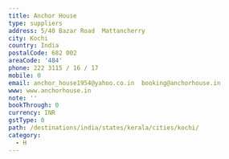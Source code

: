 ```yaml
---
title: Anchor House
type: suppliers
address: 5/40 Bazar Road  Mattancherry
city: Kochi
country: India
postalCode: 682 002
areaCode: '484'
phone: 222 3115 / 16 / 17
mobile: 0
email: anchor_house1954@yahoo.co.in  booking@anchorhouse.in
www: www.anchorhouse.in
note: ''
bookThrough: 0
currency: INR
gstType: 0
path: /destinations/india/states/kerala/cities/kochi/
category:
  - H
---
```


